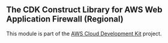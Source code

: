 ## The CDK Construct Library for AWS Web Application Firewall (Regional)
This module is part of the [AWS Cloud Development Kit](https://github.com/awslabs/aws-cdk) project.
